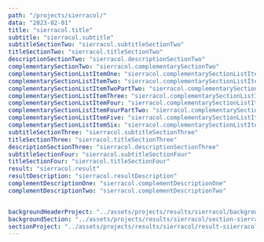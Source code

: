 ```yaml
---
path: "/projects/sierracol/"
data: "2023-02-01"
title: "sierracol.title"
subtitle: "sierracol.subtitle"
subtitleSectionTwo: "sierracol.subtitleSectionTwo"
titleSectionTwo: "sierracol.titleSectionTwo"
descriptionSectionTwo: "sierracol.descriptionSectionTwo"
complementarySectionTwo: "sierracol.complementarySectionTwo"
complementarySectionListItemOne: "sierracol.complementarySectionListItemOne"
complementarySectionListItemTwo: "sierracol.complementarySectionListItemTwo"
complementarySectionListItemTwoPartTwo: "sierracol.complementarySectionListItemTwoPartTwo"
complementarySectionListItemThree: "sierracol.complementarySectionListItemThree"
complementarySectionListItemFour: "sierracol.complementarySectionListItemFour"
complementarySectionListItemFourPartTwo: "sierracol.complementarySectionListItemFourPartTwo"
complementarySectionListItemFive: "sierracol.complementarySectionListItemFive"
complementarySectionListItemSix: "sierracol.complementarySectionListItemSix"
subtitleSectionThree: "sierracol.subtitleSectionThree"
titleSectionThree: "sierracol.titleSectionThree"
descriptionSectionThree: "sierracol.descriptionSectionThree"
subtitleSectionFour: "sierracol.subtitleSectionFour"
titleSectionFour: "sierracol.titleSectionFour"
result: "sierracol.result"
resultDescription: "sierracol.resultDescription"
complementDescriptionOne: "sierracol.complementDescriptionOne"
complementDescriptionTwo: "sierracol.complementDescriptionTwo"


backgroundHeaderProject: "../assets/projects/results/sierracol/background-sierracol-header.png"
backgroundSection: "../assets/projects/results/sierracol/section-sierracol.png"
sectionProject: "../assets/projects/results/sierracol/result-siierracol.png"
---
```


